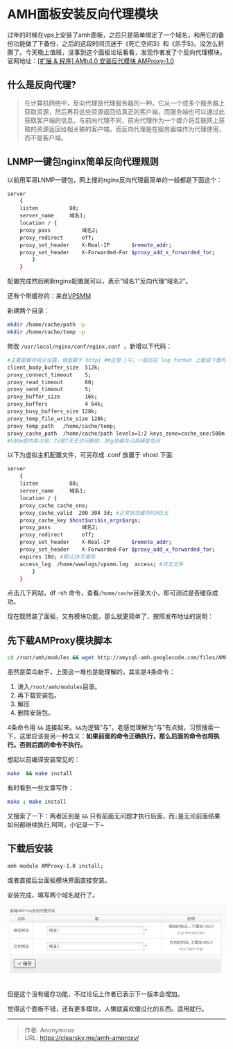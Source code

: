 # AMH面板安装反向代理模块


过年的时候在vps上安装了amh面板，之后只是简单绑定了一个域名，和用它的备份功能做了下备份，之后的这段时间沉迷于《死亡空间3》和《杀手5》。没怎么折腾了。今天晚上值班，没事到这个面板论坛看看，发现作者发了个反向代理模块。官网地址：[[扩展 & 程序] AMh4.0 安装反代模块 AMProxy-1.0](http://amysql.com/bbs/post-192-1-1.htm "[扩展 & 程序] AMh4.0 安装反代模块 AMProxy-1.0")

## 什么是反向代理?

> 在计算机网络中，反向代理是代理服务器的一种，它从一个或多个服务器上获取资源，然后再将这些资源返回给真正的客户端，而服务端也可以通过此获取客户端的信息。与前向代理不同，前向代理作为一个媒介将互联网上获取的资源返回给相关联的客户端，而反向代理是在服务器端作为代理使用，而不是客户端。

## LNMP一键包nginx简单反向代理规则

以前用军哥LNMP一键包，网上搜的nginx反向代理最简单的一般都是下面这个：
```bash
server
    {
    listen          80;
    server_name     域名1;
    location / {
    proxy_pass          域名2;
    proxy_redirect      off;
    proxy_set_header    X-Real-IP       $remote_addr;
    proxy_set_header    X-Forwarded-For $proxy_add_x_forwarded_for;
        }
    }
```

配置完成然后刷新nginx配置就可以，表示“域名1”反向代理“域名2”。

还有个带缓存的：来自[VPSMM](http://www.vpsmm.com/blog/nginx-proxy-and-all-cache-config "Nginx反向代理&前端全缓存相关配置教程_LNMP适用")

新建两个目录：

```bash
mkdir /home/cache/path -p
mkdir /home/cache/temp -p
```

修改 `/usr/local/nginx/conf/nginx.conf `，新增以下代码：

```bash
#主要是缓存相关设置，请放置于 http{ ##这里 }中，一般加在 log_format 上面或下面均可：
client_body_buffer_size  512k;
proxy_connect_timeout    5;
proxy_read_timeout       60;
proxy_send_timeout       5;
proxy_buffer_size        16k;
proxy_buffers            4 64k;
proxy_busy_buffers_size 128k;
proxy_temp_file_write_size 128k;
proxy_temp_path   /home/cache/temp;
proxy_cache_path  /home/cache/path levels=1:2 keys_zone=cache_one:500m inactive=7d max_size=30g;
#500m是内存占用，7d是7天无访问删除，30g是缓存占具硬盘空间
```

以下为虚拟主机配置文件，可另存成 .conf 放置于 vhost 下面:

```bash
server
    {
    listen          80;
    server_name     域名1;
    location / {
    proxy_cache cache_one;
    proxy_cache_valid  200 304 3d; #正常状态缓存时间3天
    proxy_cache_key $host$uri$is_args$args;
    proxy_pass          域名2;
    proxy_redirect      off;
    proxy_set_header    X-Real-IP       $remote_addr;
    proxy_set_header    X-Forwarded-For $proxy_add_x_forwarded_for;
    expires 10d; #默认10天缓存
    access_log  /home/wwwlogs/vpsmm.log  access; #日志文件
        }
    }
```

点击几下网站，df -sh 命令，查看` /home/cache `目录大小，即可测试是否缓存成功。

现在既然装了面板，又有模块功能，那么就更简单了，按照发布地址的说明：

## 先下载AMProxy模块脚本

```bash
cd /root/amh/modules && wget http://amysql-amh.googlecode.com/files/AMProxy-1.0.zip && unzip AMProxy-1.0.zip && rm -f AMProxy-1.0.zip;
```

虽然是菜鸟新手，上面这一堆也是能理解的，其实是4条命令：

1. 进入`/root/amh/modules`目录。
2. 再下载安装包。
3. 解压
4. 删除安装包。

4条命令用 `&&` 连接起来。`&&`为逻辑“与”，老感觉理解为“与”有点拗，习惯搜索一下，这里应该是另一种含义：**如果前面的命令正确执行，那么后面的命令也将执行。否则后面的命令不执行。**

想起以前编译安装常见的：

```bash
make  && make install
```

有时看到一些文章写作：

```bash
make ; make install
```

又搜索了一下：两者区别是 `&&` 只有前面无问题才执行后面，而` ; `是无论前面结果如何都继续执行,呵呵，小记录一下~

## 下载后安装

```bash
amh module AMProxy-1.0 install;
```

或者直接后台面板模块界面直接安装。

安装完成，填写两个域名就行了。

![AMH面板反向代理](1289579982.jpg "AMH面板反向代理")

但是这个没有缓存功能，不过论坛上作者已表示下一版本会增加。

觉得这个面板不错，还有更多模块，人懒就喜欢傻瓜化的东西。适用就行。


---

> 作者: Anonymous  
> URL: https://clearsky.me/amh-amproxy/  

